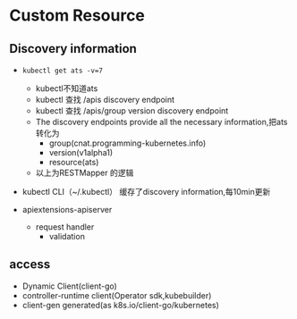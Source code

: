 # Custom Resource

## Discovery information

+ `kubectl get ats -v=7`
    + kubectl不知道ats
    + kubectl 查找  /apis discovery endpoint
    + kubectl 查找 /apis/group version discovery endpoint
    + The discovery endpoints provide all the necessary information,把ats转化为
        + group(cnat.programming-kubernetes.info)
        + version(v1alpha1)
        + resource(ats)
    + 以上为RESTMapper 的逻辑
+ kubectl CLI（~/.kubectl） 缓存了discovery information,每10min更新

+ apiextensions-apiserver
    + request handler
        + validation

## access
+ Dynamic Client(client-go)
+ controller-runtime client(Operator sdk,kubebuilder)
+ client-gen generated(as  k8s.io/client-go/kubernetes)